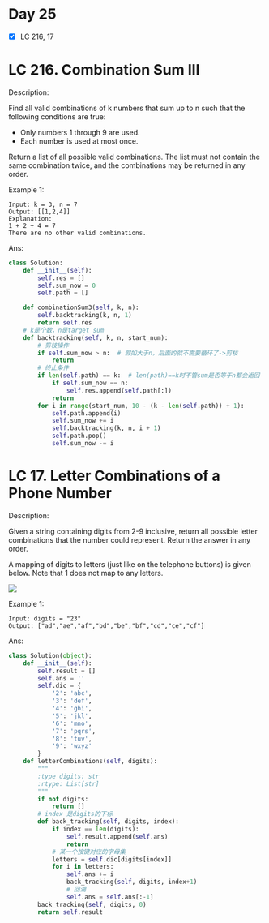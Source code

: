 # Day 25

- [x] LC 216, 17

# LC 216. Combination Sum III

Description: 

Find all valid combinations of k numbers that sum up to n such that the following conditions are true:

* Only numbers 1 through 9 are used.
* Each number is used at most once.

Return a list of all possible valid combinations. The list must not contain the same combination twice, and the combinations may be returned in any order.

Example 1:

```
Input: k = 3, n = 7
Output: [[1,2,4]]
Explanation:
1 + 2 + 4 = 7
There are no other valid combinations.
```

Ans:

```py
class Solution:
    def __init__(self):
        self.res = []
        self.sum_now = 0
        self.path = []

    def combinationSum3(self, k, n):
        self.backtracking(k, n, 1)
        return self.res
    # k是个数，n是target sum
    def backtracking(self, k, n, start_num):
        # 剪枝操作
        if self.sum_now > n:  # 假如大于n，后面的就不需要循环了->剪枝
            return
        # 终止条件
        if len(self.path) == k:  # len(path)==k时不管sum是否等于n都会返回
            if self.sum_now == n:
                self.res.append(self.path[:])
            return
        for i in range(start_num, 10 - (k - len(self.path)) + 1):
            self.path.append(i)
            self.sum_now += i
            self.backtracking(k, n, i + 1)
            self.path.pop()
            self.sum_now -= i
```

# LC 17. Letter Combinations of a Phone Number

Description:

Given a string containing digits from 2-9 inclusive, return all possible letter combinations that the number could represent. Return the answer in any order.

A mapping of digits to letters (just like on the telephone buttons) is given below. Note that 1 does not map to any letters.

<img src = "https://assets.leetcode.com/uploads/2022/03/15/1200px-telephone-keypad2svg.png">


Example 1:

```
Input: digits = "23"
Output: ["ad","ae","af","bd","be","bf","cd","ce","cf"]
```

Ans:

```py
class Solution(object):
    def __init__(self):
        self.result = []
        self.ans = ''
        self.dic = {
            '2': 'abc',
            '3': 'def',
            '4': 'ghi',
            '5': 'jkl',
            '6': 'mno',
            '7': 'pqrs',
            '8': 'tuv',
            '9': 'wxyz'
        }
    def letterCombinations(self, digits):
        """
        :type digits: str
        :rtype: List[str]
        """
        if not digits:
            return []
        # index 是digits的下标
        def back_tracking(self, digits, index):
            if index == len(digits):
                self.result.append(self.ans)
                return
            # 某一个按键对应的字母集
            letters = self.dic[digits[index]]
            for i in letters:
                self.ans += i
                back_tracking(self, digits, index+1)
                # 回溯
                self.ans = self.ans[:-1]
        back_tracking(self, digits, 0)
        return self.result
```